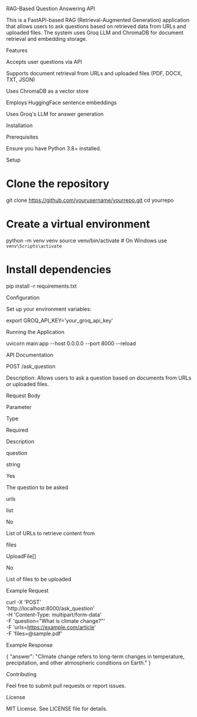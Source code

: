 RAG-Based Question Answering API

This is a FastAPI-based RAG (Retrieval-Augmented Generation) application that allows users to ask questions based on retrieved data from URLs and uploaded files. The system uses Groq LLM and ChromaDB for document retrieval and embedding storage.

Features

Accepts user questions via API

Supports document retrieval from URLs and uploaded files (PDF, DOCX, TXT, JSON)

Uses ChromaDB as a vector store

Employs HuggingFace sentence embeddings

Uses Groq's LLM for answer generation

Installation

Prerequisites

Ensure you have Python 3.8+ installed.

Setup

# Clone the repository
git clone https://github.com/yourusername/yourrepo.git
cd yourrepo

# Create a virtual environment
python -m venv venv
source venv/bin/activate  # On Windows use `venv\Scripts\activate`

# Install dependencies
pip install -r requirements.txt

Configuration

Set up your environment variables:

export GROQ_API_KEY='your_groq_api_key'

Running the Application

uvicorn main:app --host 0.0.0.0 --port 8000 --reload

API Documentation

POST /ask_question

Description: Allows users to ask a question based on documents from URLs or uploaded files.

Request Body

Parameter

Type

Required

Description

question

string

Yes

The question to be asked

urls

list

No

List of URLs to retrieve content from

files

UploadFile[]

No

List of files to be uploaded

Example Request

curl -X 'POST' \
  'http://localhost:8000/ask_question' \
  -H 'Content-Type: multipart/form-data' \
  -F 'question="What is climate change?"' \
  -F 'urls=https://example.com/article' \
  -F 'files=@sample.pdf'

Example Response

{
  "answer": "Climate change refers to long-term changes in temperature, precipitation, and other atmospheric conditions on Earth."
}

Contributing

Feel free to submit pull requests or report issues.

License

MIT License. See LICENSE file for details.

